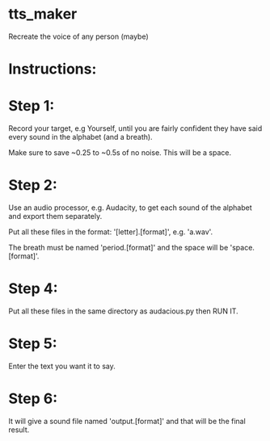 # tts_maker
Recreate the voice of any person (maybe)

# Instructions:

# Step 1:
Record your target, e.g Yourself, until you are fairly confident they have said every sound in the alphabet (and a breath).

Make sure to save ~0.25 to ~0.5s of no noise. This will be a space.

# Step 2:
Use an audio processor, e.g. Audacity, to get each sound of the alphabet and export them separately.

Put all these files in the format: '\[letter\].\[format\]', e.g. 'a.wav'.

The breath must be named 'period.\[format\]' and the space will be 'space.\[format\]'.

# Step 4:
Put all these files in the same directory as audacious.py then RUN IT.

# Step 5:
Enter the text you want it to say.

# Step 6:
It will give a sound file named  'output.\[format\]' and that will be the final result.
